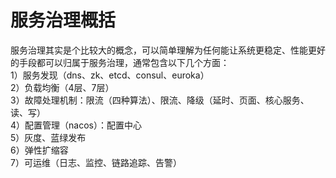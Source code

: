 # 服务治理概括
服务治理其实是个比较大的概念，可以简单理解为任何能让系统更稳定、性能更好的手段都可以归属于服务治理，通常包含以下几个方面：  
1）服务发现（dns、zk、etcd、consul、euroka）  
2）负载均衡（4层、7层）  
3）故障处理机制：限流（四种算法）、限流、降级（延时、页面、核心服务、读、写）    
4）配置管理（nacos）：配置中心  
5）灰度、蓝绿发布  
6）弹性扩缩容  
7）可运维（日志、监控、链路追踪、告警）  
